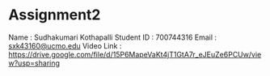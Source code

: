 # Assignment2
Name : Sudhakumari Kothapalli
Student ID : 700744316
Email : sxk43160@ucmo.edu
Video Link : https://drive.google.com/file/d/15P6MapeVaKt4jT1GtA7r_eJEuZe6PCUw/view?usp=sharing
